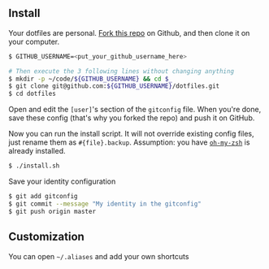 Install
-------

Your dotfiles are personal. [Fork this repo](https://github.com/lewagon/dotfiles/fork) on Github,
and then clone it on your computer.

```bash
$ GITHUB_USERNAME=<put_your_github_username_here>

# Then execute the 3 following lines without changing anything
$ mkdir -p ~/code/${GITHUB_USERNAME} && cd $_
$ git clone git@github.com:${GITHUB_USERNAME}/dotfiles.git
$ cd dotfiles
```

Open and edit the `[user]`'s section of the `gitconfig` file. When you're done, save these config (that's why you forked the repo) and push it on GitHub.

Now you can run the install script. It will not override existing config files, just
rename them as ```#{file}.backup```.
Assumption: you have [`oh-my-zsh`](http://ohmyz.sh/) is already installed.

```bash
$ ./install.sh
```

Save your identity configuration

```bash
$ git add gitconfig
$ git commit --message "My identity in the gitconfig"
$ git push origin master
```

Customization
-------------

You can open `~/.aliases` and add your own shortcuts
